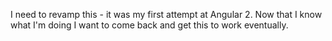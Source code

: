 I need to revamp this - it was my first attempt at Angular 2.  Now that I know what I'm doing I want to come back and get this to work eventually. 


